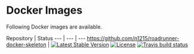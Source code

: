 # Docker Images
Following Docker images are available.

Repository | Status
--- | --- | ---
https://github.com/n1215/roadrunner-docker-skeleton | [![Latest Stable Version](https://poser.pugx.org/n1215/roadrunner-docker-skeleton/v/stable)](https://packagist.org/packages/n1215/roadrunner-docker-skeleton) [![License](https://poser.pugx.org/n1215/roadrunner-docker-skeleton/license)](https://packagist.org/packages/n1215/roadrunner-docker-skeleton) [![Travis build status](https://travis-ci.org/n1215/roadrunner-docker-skeleton.svg?branch=master)](https://travis-ci.org/n1215/roadrunner-docker-skeleton)

   
